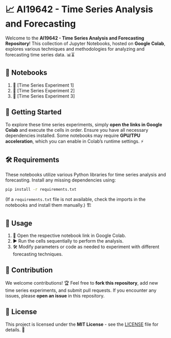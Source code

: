 # 📈 AI19642 - Time Series Analysis and Forecasting

Welcome to the **AI19642 - Time Series Analysis and Forecasting Repository**! This collection of Jupyter Notebooks, hosted on **Google Colab**, explores various techniques and methodologies for analyzing and forecasting time series data. 📊⏳

## 📂 Notebooks

1. 📘 [Time Series Experiment 1]
2. 📙 [Time Series Experiment 2]
3. 📗 [Time Series Experiment 3]

## 🚀 Getting Started

To explore these time series experiments, simply **open the links in Google Colab** and execute the cells in order. Ensure you have all necessary dependencies installed. Some notebooks may require **GPU/TPU acceleration**, which you can enable in Colab’s runtime settings. ⚡

## 🛠 Requirements

These notebooks utilize various Python libraries for time series analysis and forecasting. Install any missing dependencies using:

```bash
pip install -r requirements.txt
```

(If a `requirements.txt` file is not available, check the imports in the notebooks and install them manually.) 🏗

## 🎯 Usage

1. 🔗 Open the respective notebook link in Google Colab.
2. ▶️ Run the cells sequentially to perform the analysis.
3. 🛠 Modify parameters or code as needed to experiment with different forecasting techniques.

## 🤝 Contribution

We welcome contributions! 🏆 Feel free to **fork this repository**, add new time series experiments, and submit pull requests. If you encounter any issues, please **open an issue** in this repository. 

## 📜 License

This project is licensed under the **MIT License** - see the [LICENSE](LICENSE) file for details. 📄


